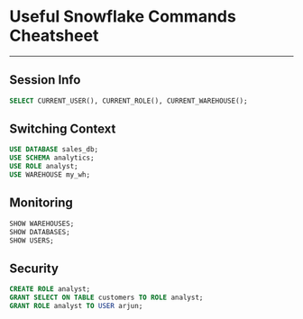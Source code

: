 # Useful Snowflake Commands Cheatsheet

---

## Session Info
```sql
SELECT CURRENT_USER(), CURRENT_ROLE(), CURRENT_WAREHOUSE();
```

## Switching Context
```sql
USE DATABASE sales_db;
USE SCHEMA analytics;
USE ROLE analyst;
USE WAREHOUSE my_wh;
```

## Monitoring
```sql
SHOW WAREHOUSES;
SHOW DATABASES;
SHOW USERS;
```

## Security
```sql
CREATE ROLE analyst;
GRANT SELECT ON TABLE customers TO ROLE analyst;
GRANT ROLE analyst TO USER arjun;
```
